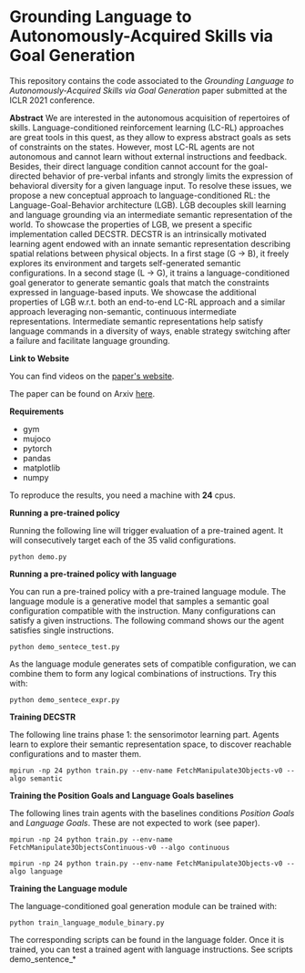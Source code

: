 # Grounding Language to Autonomously-Acquired Skills via Goal Generation

This repository contains the code associated to the *Grounding Language to Autonomously-Acquired Skills via Goal Generation* paper submitted at the ICLR 2021 conference.

**Abstract**
We are interested in the autonomous acquisition of repertoires of skills. Language-conditioned reinforcement learning (LC-RL) approaches are great tools in this quest, as they allow to express abstract goals as sets of constraints on the states. However, most LC-RL agents are not autonomous and cannot learn without external instructions and feedback. Besides, their direct language condition cannot account for the goal-directed behavior of pre-verbal infants and strongly limits the expression of behavioral diversity for a given language input. To resolve these issues, we propose a new conceptual approach to language-conditioned RL: the Language-Goal-Behavior architecture (LGB). LGB decouples skill learning and language grounding via an intermediate semantic representation of the world. To showcase the properties of LGB, we present a specific implementation called DECSTR. DECSTR is an intrinsically motivated learning agent endowed with an innate semantic representation describing spatial relations between physical objects. In a first stage (G -> B), it freely explores its environment and targets self-generated semantic configurations. In a second stage (L -> G), it trains a language-conditioned  goal generator to generate semantic goals that match the constraints expressed in language-based inputs. We showcase the additional properties of LGB w.r.t. both an end-to-end LC-RL approach and a similar approach leveraging non-semantic, continuous intermediate representations. Intermediate semantic representations help satisfy language commands in a diversity of ways, enable strategy switching after a failure and facilitate language grounding.

**Link to Website**

You can find videos on the [paper's website](https://sites.google.com/view/decstr).

The paper can be found on Arxiv [here](https://arxiv.org/abs/2006.07185).


**Requirements**

* gym
* mujoco
* pytorch
* pandas
* matplotlib
* numpy

To reproduce the results, you need a machine with **24** cpus.

**Running a pre-trained policy**

Running the following line will trigger evaluation of a pre-trained agent. It will consecutively target each of the 35 valid configurations.

```python demo.py```

**Running a pre-trained policy with language**

You can run a pre-trained policy with a pre-trained language module. The language module is a generative model that samples a semantic goal configuration compatible with the 
instruction. Many configurations can satisfy a given instructions. The following command shows our the agent satisfies single instructions.

```python demo_sentece_test.py``` 

As the language module generates sets of compatible configuration, we can combine them to form any logical combinations of instructions. Try this with: 

```python demo_sentece_expr.py``` 


**Training DECSTR**

The following line trains phase 1: the sensorimotor learning part. Agents learn to explore their semantic representation space, to discover reachable configurations and to master 
them.

```mpirun -np 24 python train.py --env-name FetchManipulate3Objects-v0 --algo semantic```

**Training the Position Goals and Language Goals baselines**

The following lines train agents with the baselines conditions *Position Goals* and *Language Goals*. These are not expected to work (see paper).

```mpirun -np 24 python train.py --env-name FetchManipulate3ObjectsContinuous-v0 --algo continuous```

```mpirun -np 24 python train.py --env-name FetchManipulate3Objects-v0 --algo language```

**Training the Language module** 

The language-conditioned goal generation module can be trained with:

```python train_language_module_binary.py ```

The corresponding scripts can be found in the language folder. Once it is trained, you can test a trained agent with language instructions. See scripts demo_sentence_*
